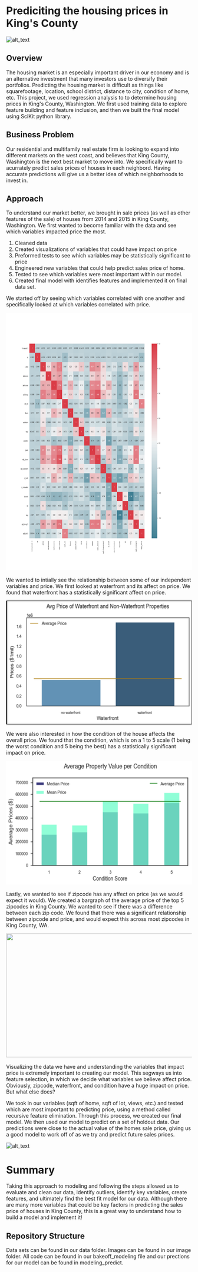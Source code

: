 # Prediciting the housing prices in King's County

![alt_text](https://static1.mansionglobal.com/production/media/article-images/cd824443d93a08dc613bc61adb52e4ae/large_GettyImages-9166149421.jpg?width=1260&height=708)

## Overview

The housing market is an especially important driver in our economy and is an alternative investment that many investors use to diversify their portfolios. Predicting the housing market is difficult as things like squarefootage, location, school district, distance to city, condition of home, etc. This project, we used regression analysis to to determine housing prices in King's County, Washington. We first used training data to explore feature building and feature inclusion, and then we built the final model using SciKit python library.

## Business Problem

Our residential and multifamily real estate firm is looking to expand into different markets on the west coast, and believes that King County, Washington is the next best market to move into. We specifically want to acurrately predict sales prices of houses in each neighbord. Having accurate predictions will give us a better idea of which neighborhoods to invest in.

## Approach 

To understand our market better, we brought in sale prices (as well as other features of the sale) of houses from 2014 and 2015 in King County, Washington. We first wanted to become familiar with the data and see which variables impacted price the most.

1. Cleaned data 
2. Created visualizations of variables that could have impact on price
3. Preformed tests to see which variables may be statistically significant to price
4. Engineered new variables that could help predict sales price of home.
5. Tested to see which variables were most important within our model.
6. Created final model with identifies features and implemented it on final data set.

We started off by seeing which variables correlated with one another and specifically looked at which variables correlated with price.

<p align="center">
 <img width="1100" height="700" src=Images/heatmap.png>
 </p>

We wanted to intially see the relationship between some of our independent variables and price. We first looked at waterfront and its affect on price. We found that waterfront has a statistically significant affect on price.

<p align="center">
 <img width="560" height="336" src=Images/waterfront_bar.png>
 </p>
 
 We were also interested in how the condition of the house affects the overall price. We found that the condition, which is on a 1 to 5 scale (1 being the worst condition and 5 being the best) has a statistically significant impact on price.
 
 <p align="center">
 <img width="560" height="336" src=Images/condition_bar.png>
 </p>

Lastly, we wanted to see if zipcode has any affect on price (as we would expect it would). We created a bargraph of the average price of the top 5 zipcodes in King County. We wanted to see if there was a difference between each zip code. We found that there was a significant relationship between zipcode and price, and would expect this across most zipcodes in King County, WA.

<p align="center">
 <img width="560" height="336" src=Images/top5zipcodes_bar.png>
 </p>

Visualizing the data we have and understanding the variables that impact price is extremely important to creating our model. This segways us into feature selection, in which we decide what variables we believe affect price. Obviously, zipcode, waterfront, and condition have a huge impact on price. But what else does? 

We took in our variables (sqft of home, sqft of lot, views, etc.) and tested which are most important to predicting price, using a method called recursive feature elimination. Through this process, we created our final model. We then used our model to predict on a set of holdout data. Our predictions were close to the actual value of the homes sale price, giving us a good model to work off of as we try and predict future sales prices.

![alt_text](https://s14.therealdeal.com/trd/up/2020/08/home-prices-705x439.jpg)

# Summary

Taking this approach to modeling and following the steps allowed us to evaluate and clean our data, identify outliers, identify key variables, create features, and ultimately find the best fit model for our data. Although there are many more variables that could be key factors in predicting the sales price of houses in King County, this is a great way to understand how to build a model and implement it!

## Repository Structure

Data sets can be found in our data folder. Images can be found in our image folder. All code can be found in our bakeoff_modeling file and our prections for our model can be found in modeling_predict.
